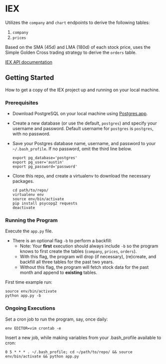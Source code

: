 # IEX

Utilizes the `company` and `chart` endpoints to derive the following tables:
1. `company`
2. `prices`

Based on the SMA (45d) and LMA (180d) of each stock price, uses the Simple Golden Cross trading strategy to derive the `orders` table.

[IEX API documentation](https://iextrading.com/developer/docs/)

## Getting Started

How to get a copy of the IEX project up and running on your local machine.

### Prerequisites

+ Download PostgreSQL on your local machine using [Postgres.app](https://postgresapp.com/).

+ Create a new database (or use the default, `postgres`) and specify your username and password. Default username for `postgres` is `postgres`, with no password.

+ Save your Postgres database name, username, and password to your `~/.bash_profile`. If no password, omit the third line below.
    ```
    export pg_database='postgres'
    export pg_user='austin'
    export pg_password='password'    
    ```

+ Clone this repo, and create a virtualenv to download the necessary packages.
    ```
    cd path/to/repo/
    virtualenv env
    source env/bin/activate
    pip install psycopg2 requests
    deactivate
    ```

### Running the Program

Execute the `app.py` file. 
+ There is an optional flag `-b` to perform a backfill:
    + Note: Your **first** execution should always include `-b` so the program knows to first create the tables (`company`, `prices`, `orders`).
    + With this flag, the program will drop (if necessary), (re)create, and backfill all three tables for the past two years.    
    + Without this flag, the program will fetch stock data for the past month and append to **existing** tables.


First time example run:

```
source env/bin/activate
python app.py -b
```

### Ongoing Executions

Set a cron job to run the program, say, once daily:

```
env EDITOR=vim crontab -e   
```
Insert a new job, while making variables from your .bash_profile available to cron:

```
0 5 * * * . ~/.bash_profile; cd ~/path/to/repo/ && source env/bin/activate && python app.py
```
